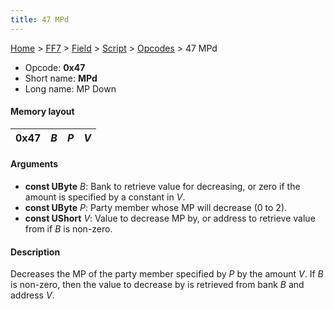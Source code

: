 ```yaml
---
title: 47 MPd
---
```


[Home](../../../../Main%20Page.md.md) > [FF7](../../../../FF7.md) > [Field](../../../Field.md) > [Script](../../Script.md) > [Opcodes](../Opcodes.md) > 47 MPd

-   Opcode: **0x47**
-   Short name: **MPd**
-   Long name: MP Down

#### Memory layout

| 0x47 | *B* | *P* | *V* |
|------|-----|-----|-----|

#### Arguments

-   **const UByte** *B*: Bank to retrieve value for decreasing, or zero
    if the amount is specified by a constant in *V*.
-   **const UByte** *P*: Party member whose MP will decrease (0 to 2).
-   **const UShort** *V*: Value to decrease MP by, or address to
    retrieve value from if *B* is non-zero.

#### Description

Decreases the MP of the party member specified by *P* by the amount *V*.
If *B* is non-zero, then the value to decrease by is retrieved from bank
*B* and address *V*.
